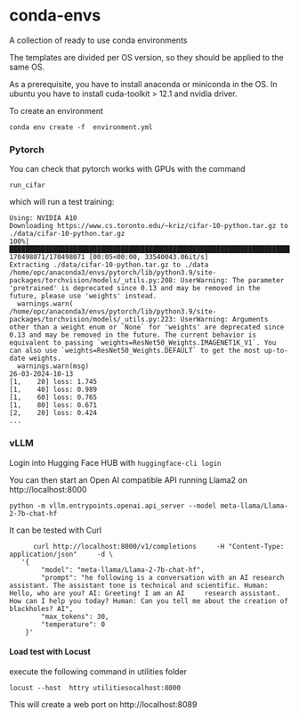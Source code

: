 # conda-envs
A collection of ready to use conda environments

The templates are divided per OS version, so they should be applied to the same OS. 


As a prerequisite, you have to install anaconda or miniconda in the OS. In ubuntu you have to install cuda-toolkit > 12.1 and nvidia driver. 

To create an environment

```conda env create -f  environment.yml```




### Pytorch ###

You can check that pytorch works with GPUs with the command

```run_cifar```

which will run a test training:

```Using pytorch version: 2.2.1+cu121
Using: NVIDIA A10
Downloading https://www.cs.toronto.edu/~kriz/cifar-10-python.tar.gz to ./data/cifar-10-python.tar.gz
100%|███████████████████████████████████████████████████████████████████████████████████████| 170498071/170498071 [00:05<00:00, 33540043.06it/s]
Extracting ./data/cifar-10-python.tar.gz to ./data
/home/opc/anaconda3/envs/pytorch/lib/python3.9/site-packages/torchvision/models/_utils.py:208: UserWarning: The parameter 'pretrained' is deprecated since 0.13 and may be removed in the future, please use 'weights' instead.
  warnings.warn(
/home/opc/anaconda3/envs/pytorch/lib/python3.9/site-packages/torchvision/models/_utils.py:223: UserWarning: Arguments other than a weight enum or `None` for 'weights' are deprecated since 0.13 and may be removed in the future. The current behavior is equivalent to passing `weights=ResNet50_Weights.IMAGENET1K_V1`. You can also use `weights=ResNet50_Weights.DEFAULT` to get the most up-to-date weights.
  warnings.warn(msg)
26-03-2024-10-13
[1,    20] loss: 1.745
[1,    40] loss: 0.989
[1,    60] loss: 0.765
[1,    80] loss: 0.671
[2,    20] loss: 0.424
...
```


### vLLM ###

Login into Hugging Face HUB with
```huggingface-cli login```

You can then start an Open AI compatible API running Llama2 on http://localhost:8000

```python -m vllm.entrypoints.openai.api_server --model meta-llama/Llama-2-7b-chat-hf```

It can be tested with Curl 

```
      curl http://localhost:8000/v1/completions     -H "Content-Type: application/json"     -d \
   '{
        "model": "meta-llama/Llama-2-7b-chat-hf",
        "prompt": "he following is a conversation with an AI research assistant. The assistant tone is technical and scientific. Human: Hello, who are you? AI: Greeting! I am an AI     research assistant. How can I help you today? Human: Can you tell me about the creation of blackholes? AI",
        "max_tokens": 30,
        "temperature": 0
    }'
```


#### Load test with Locust ####

execute the following command in utilities folder

```locust --host  httry utilitiesocalhost:8000```

This will create a web port on http://localhost:8089

